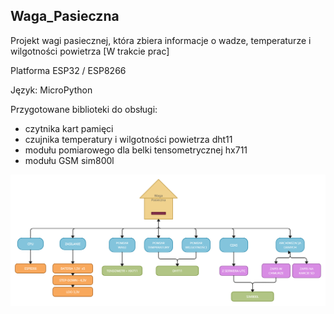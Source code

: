 ## Waga_Pasieczna
Projekt wagi pasiecznej, która zbiera informacje o wadze, temperaturze i wilgotności powietrza [W trakcie prac]

Platforma ESP32 / ESP8266

Język: MicroPython

Przygotowane biblioteki do obsługi:
- czytnika kart pamięci
- czujnika temperatury i wilgotności powietrza dht11
- modułu pomiarowego dla belki tensometrycznej hx711
- modułu GSM sim800l

![diagram](pictures/diagram.png)

